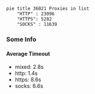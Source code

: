 
```mermaid
pie title 36021 Proxies in list
    "HTTP" : 23096
    "HTTPS": 5282
    "SOCKS" : 11639
```

### Some Info
#### Average Timeout

- mixed: 2.8s
- http: 1.4s
- https: 8.6s
- socks: 6.6s